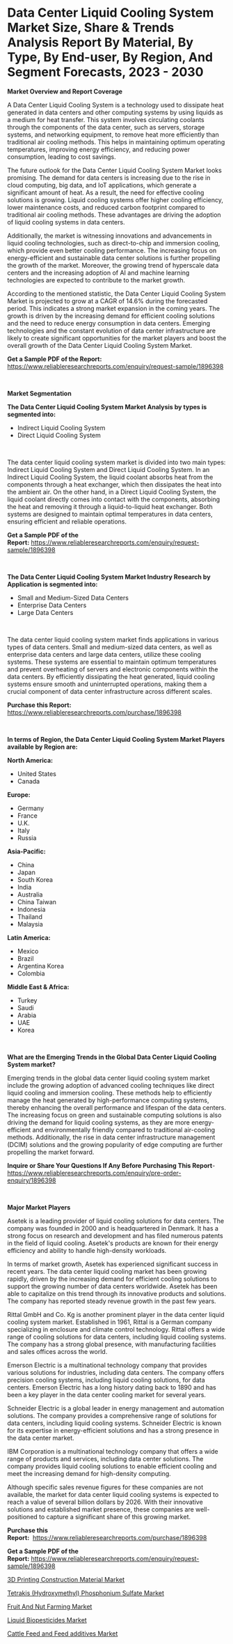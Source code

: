 <p><h1>Data Center Liquid Cooling System Market Size, Share & Trends Analysis Report By Material, By Type, By End-user, By Region, And Segment Forecasts, 2023 - 2030</h1></p><p><strong>Market Overview and Report Coverage</strong></p>
<p><p>A Data Center Liquid Cooling System is a technology used to dissipate heat generated in data centers and other computing systems by using liquids as a medium for heat transfer. This system involves circulating coolants through the components of the data center, such as servers, storage systems, and networking equipment, to remove heat more efficiently than traditional air cooling methods. This helps in maintaining optimum operating temperatures, improving energy efficiency, and reducing power consumption, leading to cost savings.</p><p>The future outlook for the Data Center Liquid Cooling System Market looks promising. The demand for data centers is increasing due to the rise in cloud computing, big data, and IoT applications, which generate a significant amount of heat. As a result, the need for effective cooling solutions is growing. Liquid cooling systems offer higher cooling efficiency, lower maintenance costs, and reduced carbon footprint compared to traditional air cooling methods. These advantages are driving the adoption of liquid cooling systems in data centers.</p><p>Additionally, the market is witnessing innovations and advancements in liquid cooling technologies, such as direct-to-chip and immersion cooling, which provide even better cooling performance. The increasing focus on energy-efficient and sustainable data center solutions is further propelling the growth of the market. Moreover, the growing trend of hyperscale data centers and the increasing adoption of AI and machine learning technologies are expected to contribute to the market growth.</p><p>According to the mentioned statistic, the Data Center Liquid Cooling System Market is projected to grow at a CAGR of 14.6% during the forecasted period. This indicates a strong market expansion in the coming years. The growth is driven by the increasing demand for efficient cooling solutions and the need to reduce energy consumption in data centers. Emerging technologies and the constant evolution of data center infrastructure are likely to create significant opportunities for the market players and boost the overall growth of the Data Center Liquid Cooling System Market.</p></p>
<p><strong>Get a Sample PDF of the Report:</strong> <a href="https://www.reliableresearchreports.com/enquiry/request-sample/1896398">https://www.reliableresearchreports.com/enquiry/request-sample/1896398</a></p>
<p>&nbsp;</p>
<p><strong>Market Segmentation</strong></p>
<p><strong>The Data Center Liquid Cooling System Market Analysis by types is segmented into:</strong></p>
<p><ul><li>Indirect Liquid Cooling System</li><li>Direct Liquid Cooling System</li></ul></p>
<p>&nbsp;</p>
<p><p>The data center liquid cooling system market is divided into two main types: Indirect Liquid Cooling System and Direct Liquid Cooling System. In an Indirect Liquid Cooling System, the liquid coolant absorbs heat from the components through a heat exchanger, which then dissipates the heat into the ambient air. On the other hand, in a Direct Liquid Cooling System, the liquid coolant directly comes into contact with the components, absorbing the heat and removing it through a liquid-to-liquid heat exchanger. Both systems are designed to maintain optimal temperatures in data centers, ensuring efficient and reliable operations.</p></p>
<p><strong>Get a Sample PDF of the Report:</strong>&nbsp;<a href="https://www.reliableresearchreports.com/enquiry/request-sample/1896398">https://www.reliableresearchreports.com/enquiry/request-sample/1896398</a></p>
<p>&nbsp;</p>
<p><strong>The Data Center Liquid Cooling System Market Industry Research by Application is segmented into:</strong></p>
<p><ul><li>Small and Medium-Sized Data Centers</li><li>Enterprise Data Centers</li><li>Large Data Centers</li></ul></p>
<p>&nbsp;</p>
<p><p>The data center liquid cooling system market finds applications in various types of data centers. Small and medium-sized data centers, as well as enterprise data centers and large data centers, utilize these cooling systems. These systems are essential to maintain optimum temperatures and prevent overheating of servers and electronic components within the data centers. By efficiently dissipating the heat generated, liquid cooling systems ensure smooth and uninterrupted operations, making them a crucial component of data center infrastructure across different scales.</p></p>
<p><strong>Purchase this Report:</strong>&nbsp; <a href="https://www.reliableresearchreports.com/purchase/1896398">https://www.reliableresearchreports.com/purchase/1896398</a></p>
<p>&nbsp;</p>
<p><strong>In terms of Region, the Data Center Liquid Cooling System Market Players available by Region are:</strong></p>
<p>
    <p> <strong> North America: </strong>
        <ul>
            <li>United States</li>
            <li>Canada</li>
        </ul>
        </p> 
    <p> <strong> Europe: </strong>
        <ul>
            <li>Germany</li>
            <li>France</li>
            <li>U.K.</li>
            <li>Italy</li>
            <li>Russia</li>
        </ul>
        </p> 
    <p> <strong> Asia-Pacific: </strong>
        <ul>
            <li>China</li>
            <li>Japan</li>
            <li>South Korea</li>
            <li>India</li>
            <li>Australia</li>
            <li>China Taiwan</li>
            <li>Indonesia</li>
            <li>Thailand</li>
            <li>Malaysia</li>
        </ul>
        </p> 
    <p> <strong> Latin America: </strong>
        <ul>
            <li>Mexico</li>
            <li>Brazil</li>
            <li>Argentina Korea</li>
            <li>Colombia</li>
        </ul>
        </p> 
    <p> <strong> Middle East & Africa: </strong>
        <ul>
            <li>Turkey</li>
            <li>Saudi</li>
            <li>Arabia</li>
            <li>UAE</li>
            <li>Korea</li>
        </ul>
    </p>
    </p>
<p>&nbsp;</p>
<p><strong>What are the Emerging Trends in the Global Data Center Liquid Cooling System market?</strong></p>
<p><p>Emerging trends in the global data center liquid cooling system market include the growing adoption of advanced cooling techniques like direct liquid cooling and immersion cooling. These methods help to efficiently manage the heat generated by high-performance computing systems, thereby enhancing the overall performance and lifespan of the data centers. The increasing focus on green and sustainable computing solutions is also driving the demand for liquid cooling systems, as they are more energy-efficient and environmentally friendly compared to traditional air-cooling methods. Additionally, the rise in data center infrastructure management (DCIM) solutions and the growing popularity of edge computing are further propelling the market forward.</p></p>
<p><strong>Inquire or Share Your Questions If Any Before Purchasing This Report</strong>- <a href="https://www.reliableresearchreports.com/enquiry/pre-order-enquiry/1896398">https://www.reliableresearchreports.com/enquiry/pre-order-enquiry/1896398</a></p>
<p>&nbsp;</p>
<p><strong>Major Market Players</strong></p>
<p><p>Asetek is a leading provider of liquid cooling solutions for data centers. The company was founded in 2000 and is headquartered in Denmark. It has a strong focus on research and development and has filed numerous patents in the field of liquid cooling. Asetek's products are known for their energy efficiency and ability to handle high-density workloads.</p><p>In terms of market growth, Asetek has experienced significant success in recent years. The data center liquid cooling market has been growing rapidly, driven by the increasing demand for efficient cooling solutions to support the growing number of data centers worldwide. Asetek has been able to capitalize on this trend through its innovative products and solutions. The company has reported steady revenue growth in the past few years.</p><p>Rittal GmbH and Co. Kg is another prominent player in the data center liquid cooling system market. Established in 1961, Rittal is a German company specializing in enclosure and climate control technology. Rittal offers a wide range of cooling solutions for data centers, including liquid cooling systems. The company has a strong global presence, with manufacturing facilities and sales offices across the world.</p><p>Emerson Electric is a multinational technology company that provides various solutions for industries, including data centers. The company offers precision cooling systems, including liquid cooling solutions, for data centers. Emerson Electric has a long history dating back to 1890 and has been a key player in the data center cooling market for several years.</p><p>Schneider Electric is a global leader in energy management and automation solutions. The company provides a comprehensive range of solutions for data centers, including liquid cooling systems. Schneider Electric is known for its expertise in energy-efficient solutions and has a strong presence in the data center market.</p><p>IBM Corporation is a multinational technology company that offers a wide range of products and services, including data center solutions. The company provides liquid cooling solutions to enable efficient cooling and meet the increasing demand for high-density computing.</p><p>Although specific sales revenue figures for these companies are not available, the market for data center liquid cooling systems is expected to reach a value of several billion dollars by 2026. With their innovative solutions and established market presence, these companies are well-positioned to capture a significant share of this growing market.</p></p>
<p><strong>Purchase this Report:</strong>&nbsp;&nbsp;<a href="https://www.reliableresearchreports.com/purchase/1896398">https://www.reliableresearchreports.com/purchase/1896398</a></p>
<p></p>
<p><strong>Get a Sample PDF of the Report:</strong>&nbsp;<a href="https://www.reliableresearchreports.com/enquiry/request-sample/1896398">https://www.reliableresearchreports.com/enquiry/request-sample/1896398</a></p>
<p><p><a href="https://github.com/JameTravis/Market-Research-Report-List-2/blob/main/3d-printing-construction-material-market.md">3D Printing Construction Material Market</a></p><p><a href="https://github.com/amonskiyk/Market-Research-Report-List-1/blob/main/tetrakis-hydroxymethyl-phosphonium-sulfate-market.md">Tetrakis (Hydroxymethyl) Phosphonium Sulfate Market</a></p><p><a href="https://medium.com/@randysimpson755/fruit-and-nut-farming-market-furnishes-information-on-market-share-market-trends-and-market-259cfe89f357">Fruit And Nut Farming Market</a></p><p><a href="https://medium.com/@bonniehoppe2023/liquid-biopesticides-market-furnishes-information-on-market-share-market-trends-and-market-growth-76201d787576">Liquid Biopesticides Market</a></p><p><a href="https://medium.com/@linneahilll6456/cattle-feed-and-feed-additives-market-insights-into-market-cagr-market-trends-and-growth-5168ff30c2b3">Cattle Feed and Feed additives Market</a></p></p>
